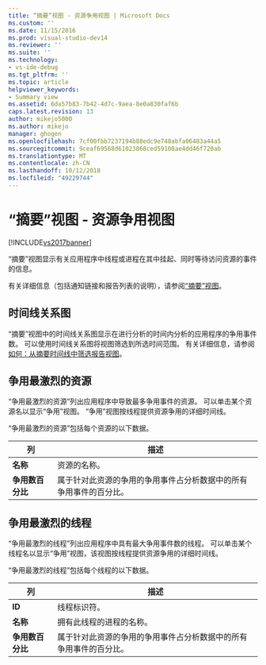 ```yaml
---
title: “摘要”视图 - 资源争用视图 | Microsoft Docs
ms.custom: ''
ms.date: 11/15/2016
ms.prod: visual-studio-dev14
ms.reviewer: ''
ms.suite: ''
ms.technology:
- vs-ide-debug
ms.tgt_pltfrm: ''
ms.topic: article
helpviewer_keywords:
- Summary view
ms.assetid: 6da57b83-7b42-4d7c-9aea-8e0a830faf6b
caps.latest.revision: 13
author: mikejo5000
ms.author: mikejo
manager: ghogen
ms.openlocfilehash: 7cf00fbb7237194b88edc9e748abfa06483a44a5
ms.sourcegitcommit: 9ceaf69568d61023868ced59108ae4dd46f720ab
ms.translationtype: MT
ms.contentlocale: zh-CN
ms.lasthandoff: 10/12/2018
ms.locfileid: "49229744"
---
```

# <a name="summary-view---resource-contention-view"></a>“摘要”视图 - 资源争用视图
[!INCLUDE[vs2017banner](../includes/vs2017banner.md)]

“摘要”视图显示有关应用程序中线程或进程在其中挂起、同时等待访问资源的事件的信息。  
  
 有关详细信息（包括通知链接和报告列表的说明），请参阅[“摘要”视图](../profiling/summary-view.md)。  
  
## <a name="timeline-graph"></a>时间线关系图  
 “摘要”视图中的时间线关系图显示在进行分析的时间内分析的应用程序的争用事件数。 可以使用时间线关系图将视图筛选到所选时间范围。 有关详细信息，请参阅[如何：从摘要时间线中筛选报告视图](../profiling/how-to-filter-report-views-from-the-summary-timeline.md)。  
  
## <a name="most-contended-resources"></a>争用最激烈的资源  
 “争用最激烈的资源”列出应用程序中导致最多争用事件的资源。 可以单击某个资源名以显示“争用”视图。 “争用”视图按线程提供资源争用的详细时间线。  
  
 “争用最激烈的资源”包括每个资源的以下数据。  
  
|列|描述|  
|------------|-----------------|  
|**名称**|资源的名称。|  
|**争用数百分比**|属于针对此资源的争用的争用事件占分析数据中的所有争用事件的百分比。|  
  
## <a name="most-contended-thread"></a>争用最激烈的线程  
 “争用最激烈的线程”列出应用程序中具有最大争用事件数的线程。 可以单击某个线程名以显示“争用”视图，该视图按线程提供资源争用的详细时间线。  
  
 “争用最激烈的线程”包括每个线程的以下数据。  
  
|列|描述|  
|------------|-----------------|  
|**ID**|线程标识符。|  
|**名称**|拥有此线程的进程的名称。|  
|**争用数百分比**|属于针对此资源的争用的争用事件占分析数据中的所有争用事件的百分比。|



